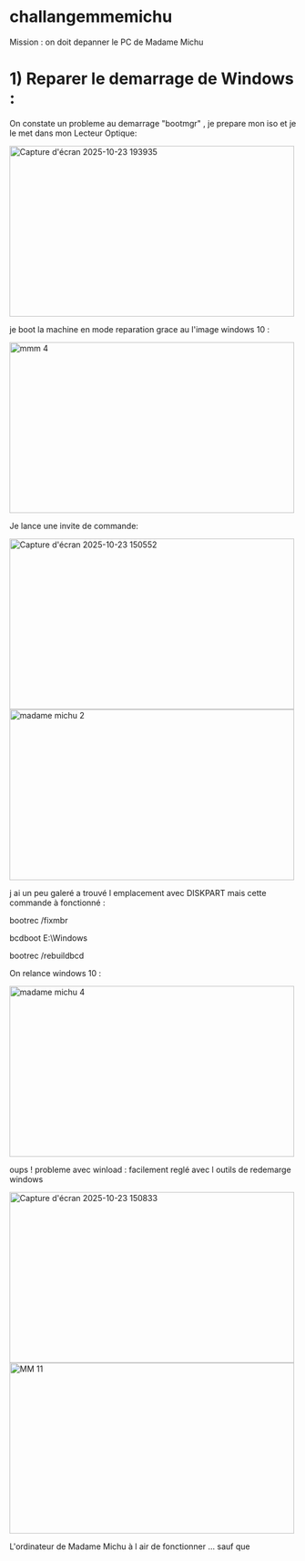 # challangemmemichu
Mission : on doit depanner le PC de Madame Michu

# 1) Reparer le demarrage de Windows : 
On constate un probleme au demarrage "bootmgr" , je prepare mon iso et je le met dans mon Lecteur Optique: 

<img width="500" height="300" alt="Capture d'écran 2025-10-23 193935" src="https://github.com/user-attachments/assets/3f55f750-48ba-422e-8a6a-c4c10ab92267" />

je boot la machine en mode reparation grace au l'image windows 10 :


<img width="500" height="300" alt="mmm 4" src="https://github.com/user-attachments/assets/4b9e2214-4927-4385-bf89-b47befa839f8" />

Je lance une invite de commande:

<img width="500" height="300" alt="Capture d'écran 2025-10-23 150552" src="https://github.com/user-attachments/assets/1c08f2e9-a2fa-4593-a481-e0de245f6986" />


<img width="500" height="300" alt="madame michu 2 " src="https://github.com/user-attachments/assets/fd8cbf79-207c-4d64-8324-a2634155eed0" />

j ai un peu galeré a trouvé l emplacement avec DISKPART mais cette commande à fonctionné :

bootrec /fixmbr

bcdboot E:\Windows

bootrec /rebuildbcd

On relance windows 10 : 

<img width="500" height="300" alt="madame michu 4" src="https://github.com/user-attachments/assets/2f13aa79-e52a-4665-bed6-3c3c9c72cc1f" />

oups ! probleme avec winload : 
facilement reglé avec l outils de redemarge windows 

<img width="500" height="300" alt="Capture d'écran 2025-10-23 150833" src="https://github.com/user-attachments/assets/324414f9-d516-4f0b-a540-a034ccf29f6c" />

<img width="500" height="300" alt="MM 11" src="https://github.com/user-attachments/assets/55845eae-c4dd-4c84-9999-61b486a5af9f" />

L'ordinateur de Madame Michu à l air de fonctionner ... sauf que 





